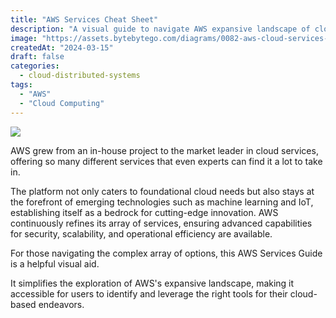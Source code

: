 ```yaml
---
title: "AWS Services Cheat Sheet"
description: "A visual guide to navigate AWS expansive landscape of cloud services."
image: "https://assets.bytebytego.com/diagrams/0082-aws-cloud-services-cheat-sheet.png"
createdAt: "2024-03-15"
draft: false
categories:
  - cloud-distributed-systems
tags:
  - "AWS"
  - "Cloud Computing"
---
```


![](https://assets.bytebytego.com/diagrams/0082-aws-cloud-services-cheat-sheet.png)

AWS grew from an in-house project to the market leader in cloud services, offering so many different services that even experts can find it a lot to take in.

The platform not only caters to foundational cloud needs but also stays at the forefront of emerging technologies such as machine learning and IoT, establishing itself as a bedrock for cutting-edge innovation. AWS continuously refines its array of services, ensuring advanced capabilities for security, scalability, and operational efficiency are available.

For those navigating the complex array of options, this AWS Services Guide is a helpful visual aid.

It simplifies the exploration of AWS's expansive landscape, making it accessible for users to identify and leverage the right tools for their cloud-based endeavors.
